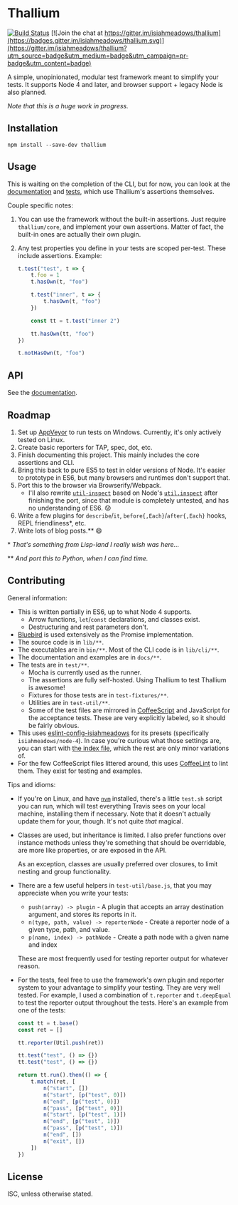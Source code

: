 # Thallium

[![Build Status](https://travis-ci.org/isiahmeadows/thallium.svg?branch=master)](https://travis-ci.org/isiahmeadows/thallium) [![Join the chat at https://gitter.im/isiahmeadows/thallium](https://badges.gitter.im/isiahmeadows/thallium.svg)](https://gitter.im/isiahmeadows/thallium?utm_source=badge&utm_medium=badge&utm_campaign=pr-badge&utm_content=badge)

A simple, unopinionated, modular test framework meant to simplify your tests. It supports Node 4 and later, and browser support + legacy Node is also planned.

*Note that this is a huge work in progress.*

## Installation

```
npm install --save-dev thallium
```

## Usage

This is waiting on the completion of the CLI, but for now, you can look at the [documentation](./docs/README.md) and [tests](./test/), which use Thallium's assertions themselves.

Couple specific notes:

1. You can use the framework without the built-in assertions. Just require `thallium/core`, and implement your own assertions. Matter of fact, the built-in ones are actually their own plugin.

2. Any test properties you define in your tests are scoped per-test. These include assertions. Example:

    ```js
    t.test("test", t => {
        t.foo = 1
        t.hasOwn(t, "foo")

        t.test("inner", t => {
            t.hasOwn(t, "foo")
        })

        const tt = t.test("inner 2")

        tt.hasOwn(tt, "foo")
    })

    t.notHasOwn(t, "foo")
    ```

## API

See the [documentation](./docs/README.md).

## Roadmap

1. Set up [AppVeyor](https://www.appveyor.com/) to run tests on Windows. Currently, it's only actively tested on Linux.
2. Create basic reporters for TAP, spec, dot, etc.
3. Finish documenting this project. This mainly includes the core assertions and CLI.
4. Bring this back to pure ES5 to test in older versions of Node. It's easier to prototype in ES6, but many browsers and runtimes don't support that.
5. Port this to the browser via Browserify/Webpack.
    - I'll also rewrite [`util-inspect`](https://www.npmjs.com/package/util-inspect) based on Node's [`util.inspect`](https://nodejs.org/api/util.html#util_util_inspect_object_options) after finishing the port, since that module is completely untested, and has no understanding of ES6. :worried:
6. Write a few plugins for `describe`/`it`, `before{,Each}`/`after{,Each}` hooks, REPL friendliness\*, etc.
7. Write lots of blog posts.\*\* :smile:

\* *That's something from Lisp-land I really wish was here...*

\*\* *And port this to Python, when I can find time.*

## Contributing

General information:

- This is written partially in ES6, up to what Node 4 supports.
    - Arrow functions, `let`/`const` declarations, and classes exist.
    - Destructuring and rest parameters don't.
- [Bluebird](http://bluebirdjs.com) is used extensively as the Promise implementation.
- The source code is in `lib/**`.
- The executables are in `bin/**`. Most of the CLI code is in `lib/cli/**`.
- The documentation and examples are in `docs/**`.
- The tests are in `test/**`.
    - Mocha is currently used as the runner.
    - The assertions are fully self-hosted. Using Thallium to test Thallium is awesome!
    - Fixtures for those tests are in `test-fixtures/**`.
    - Utilities are in `test-util/**`.
    - Some of the test files are mirrored in [CoffeeScript](http://coffeescript.org/) and JavaScript for the acceptance tests. These are very explicitly labeled, so it should be fairly obvious.
- This uses [eslint-config-isiahmeadows](https://npmjs.com/package/eslint-config-isiahmeadows) for its presets (specifically `isiahmeadows/node-4`). In case you're curious what those settings are, you can start with [the index file](https://github.com/isiahmeadows/eslint-config-isiahmeadows/blob/master/index.js), which the rest are only minor variations of.
- For the few CoffeeScript files littered around, this uses [CoffeeLint](http://www.coffeelint.org/) to lint them. They exist for testing and examples.

Tips and idioms:

- If you're on Linux, and have [`nvm`](https://github.com/creationix/nvm) installed, there's a little `test.sh` script you can run, which will test everything Travis sees on your local machine, installing them if necessary. Note that it doesn't actually update them for your, though. It's not quite *that* magical.

- Classes are used, but inheritance is limited. I also prefer functions over instance methods unless they're something that should be overridable, are more like properties, or are exposed in the API.

    As an exception, classes are usually preferred over closures, to limit nesting and group functionality.

- There are a few useful helpers in `test-util/base.js`, that you may appreciate when you write your tests:

    - `push(array) -> plugin` - A plugin that accepts an array destination argument, and stores its reports in it.
    - `n(type, path, value) -> reporterNode` - Create a reporter node of a given type, path, and value.
    - `p(name, index) -> pathNode` - Create a path node with a given name and index

    These are most frequently used for testing reporter output for whatever reason.

- For the tests, feel free to use the framework's own plugin and reporter system to your advantage to simplify your testing. They are very well tested. For example, I used a combination of `t.reporter` and `t.deepEqual` to test the reporter output throughout the tests. Here's an example from one of the tests:

    ```js
    const tt = t.base()
    const ret = []

    tt.reporter(Util.push(ret))

    tt.test("test", () => {})
    tt.test("test", () => {})

    return tt.run().then(() => {
        t.match(ret, [
            n("start", [])
            n("start", [p("test", 0)])
            n("end", [p("test", 0)])
            n("pass", [p("test", 0)])
            n("start", [p("test", 1)])
            n("end", [p("test", 1)])
            n("pass", [p("test", 1)])
            n("end", [])
            n("exit", [])
        ])
    })
    ```

## License

ISC, unless otherwise stated.
